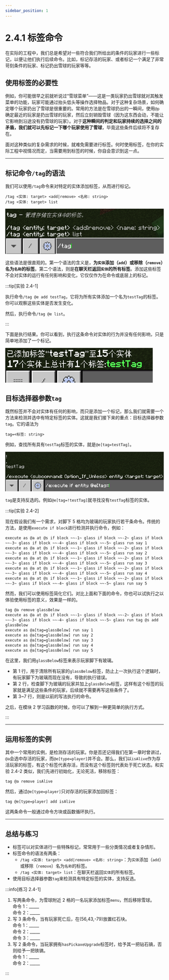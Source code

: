 ```yaml
---
sidebar_position: 1
---
```


# 2.4.1 标签命令

在实际的工程中，我们总是希望对一些符合我们所给出的条件的玩家进行一些标记，以便让他们执行后续命令。比如，标记存活的玩家、或者标记一个满足了非常苛刻条件的玩家、标记扔出雪球的玩家等等。

## 使用标签的必要性

例如，你可能很早之前就听说过“雪球菜单”——这是一类玩家扔出雪球就对其触发菜单的功能，玩家可能通过抬头低头等操作选择物品。对于这种复杂场景，如何确定哪个玩家扔出了雪球是很重要的。常用的方法是在雪球扔出的一瞬间，使用`@p`确定最近的玩家是扔出雪球的玩家，然后立刻销毁雪球（因为这东西会动，不能让它影响到沿途没有扔雪球的玩家）。对于**这种瞬间的判定和玩家持续的选择之间的矛盾，我们就可以先标记一下哪个玩家使用了雪球**，毕竟这些条件后续将不复存在。

面对这种类似的复杂需求的时候，就难免需要进行标签。何时使用标签，在你的实际工程中视情况而定，当需要用到标签的时候，你自会意识到这一点。

---

## 标记命令`/tag`的语法

我们可以使用`/tag`命令来对特定的实体添加标签，从而进行标记。

```mcfunction title="/tag的语法" showLineNumbers
/tag <实体: target> <add|remove> <名称: string>
/tag <实体: target> list
```

![tag_1](../img/section4/tag_1.png)

这些语法是很直观的。第一个语法的含义是，**为`实体`添加（`add`）或移除（`remove`）名为`名称`的标签**。第二个语法，则是**在聊天栏返回`实体`的所有标签**。添加这些标签不会对实体的运行有任何影响和变化，它仅仅作为在命令或底层上的标记。

:::tip[实验 2.4-1]

执行命令`/tag @e add testTag`，它将为所有实体添加一个名为`testTag`的标签。你可以观察这些实体是否发生变化。

然后，执行命令`/tag @e list`。

:::

下面是执行结果。你可以看到，执行这条命令对实体的行为并没有任何影响，只是简单地添加了一个标记。

![tag_2](../img/section4/tag_2.png)

## 目标选择器参数`tag`

既然标签并不会对实体有任何的影响，而只是添加一个标记，那么我们就需要一个方法来检测并选中有特定标签的实体。这就是我们接下来的重点：目标选择器参数`tag`。它的语法为

```mcfunction showLineNumbers
tag=<标签: string>
```

例如，查找所有具有`testTag`标签的实体，就是`@e[tag=testTag]`。

![tag_3](../img/section4/tag_3.png)

`tag`是支持反选的。例如`@e[tag=!testTag]`就寻找没有`testTag`标签的实体。

:::tip[实验 2.4-2]

现在假设我们有一个需求，对脚下 5 格均为玻璃的玩家执行若干条命令。传统的方法，是使用`execute if block`进行检测并执行命令，例如：

```mcfunction showLineNumbers
execute as @a at @s if block ~~-1~ glass if block ~~-2~ glass if block ~~-3~ glass if block ~~-4~ glass if block ~~-5~ glass run say 1
execute as @a at @s if block ~~-1~ glass if block ~~-2~ glass if block ~~-3~ glass if block ~~-4~ glass if block ~~-5~ glass run say 2
execute as @a at @s if block ~~-1~ glass if block ~~-2~ glass if block ~~-3~ glass if block ~~-4~ glass if block ~~-5~ glass run say 3
execute as @a at @s if block ~~-1~ glass if block ~~-2~ glass if block ~~-3~ glass if block ~~-4~ glass if block ~~-5~ glass run say 4
execute as @a at @s if block ~~-1~ glass if block ~~-2~ glass if block ~~-3~ glass if block ~~-4~ glass if block ~~-5~ glass run say 5
```

然而，我们可以使用标签简化它们。对比上面和下面的命令，你也可以试执行之以体验使用标签的意义，效果是一样的。

```mcfunction showLineNumbers
tag @a remove glassBelow
execute as @a at @s if block ~~-1~ glass if block ~~-2~ glass if block ~~-3~ glass if block ~~-4~ glass if block ~~-5~ glass run tag @s add glassBelow
execute as @a[tag=glassBelow] run say 1
execute as @a[tag=glassBelow] run say 2
execute as @a[tag=glassBelow] run say 3
execute as @a[tag=glassBelow] run say 4
execute as @a[tag=glassBelow] run say 5
```

在这里，我们用`glassBelow`标签来表示玩家脚下有玻璃。

- 第 1 行，用于清除所有玩家的`glassBelow`标签，防止上一次执行这个逻辑时，有玩家脚下为玻璃而现在没有，导致的执行错误。
- 第 2 行，检查脚下为玻璃的玩家并加上`glassBelow`标签，这样有这个标签的玩家就是满足这些条件的玩家，后续就不需要再写这些条件了。
- 第 3\~7 行，则是以前的写法执行的命令。

之后，在模块 2 学习函数的时候，你可以了解到一种更简单的执行方式。

:::

---

## 运用标签的实例

其中一个常用的实例，是检测存活的玩家。你是否还记得我们在第一章时曾讲过，`@a`会选中存活的玩家，而`@e[type=player]`并不会。那么，我们以`isAlive`作为存活玩家的标签，有这个标签代表存活，而没有这个标签则代表处于死亡状态。和实验 2.4-2 类似，我们先进行初始化，无论死活，移除标签：

```mcfunction showLineNumbers
tag @a remove isAlive
```

然后，通过`@e[type=player]`只对存活的玩家添加回标签：

```mcfunction showLineNumbers
tag @e[type=player] add isAlive
```

这两条命令一般通过命令方块或函数循环执行。

---

## 总结与练习

- 标签可以对实体进行一些特殊标记，常常用于一些分类情况或者复杂情形。
- 标签命令的语法有两条：
  - `/tag <实体: target> <add|remove> <名称: string>`：为`实体`添加（`add`）或移除（`remove`）名为`名称`的标签。
  - `/tag <实体: target> list`：在聊天栏返回`实体`的所有标签。
- 使用目标选择器参数`tag`来检测具有特定标签的实体，支持反选。

:::info[练习 2.4-1]

1. 写两条命令，为雪球附近 2 格的一名玩家添加标签`menu`，然后移除雪球。  
   命令 1：\_\_\_\_\_  
   命令 2：\_\_\_\_\_
2. 写 3 条命令，当有玩家死亡后，在(56,43,-79)放置红石块。  
   命令 1：\_\_\_\_\_  
   命令 2：\_\_\_\_\_  
   命令 3：\_\_\_\_\_
3. 写 2 条命令，当玩家拥有`hasPickaxeUpgrade`标签时，给予其一把钻石镐，否则给予一把铁镐。  
   命令 1：\_\_\_\_\_  
   命令 2：\_\_\_\_\_

:::
